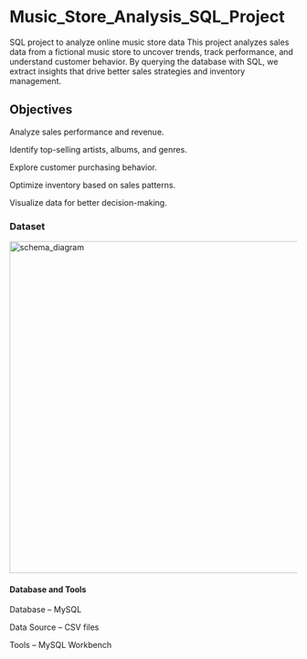 # Music_Store_Analysis_SQL_Project
SQL project to analyze online music store data
This project analyzes sales data from a fictional music store to uncover trends, track performance, and understand customer behavior. 
By querying the database with SQL, we extract insights that drive better sales strategies and inventory management.

## Objectives

Analyze sales performance and revenue.

Identify top-selling artists, albums, and genres.

Explore customer purchasing behavior.

Optimize inventory based on sales patterns.

Visualize data for better decision-making.

### Dataset

<img width="581" alt="schema_diagram" src="https://github.com/user-attachments/assets/dd711959-425f-4cac-815f-d83e6c9140cf" />

####  Database and Tools
Database – MySQL

Data Source – CSV files

Tools – MySQL Workbench 
